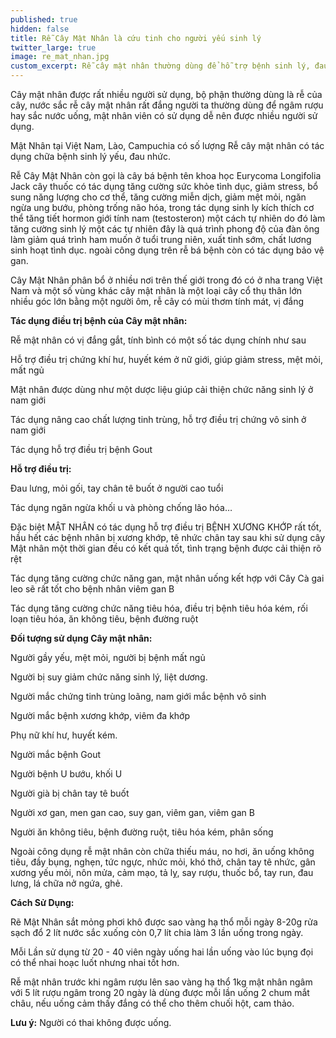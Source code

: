 ```yaml
---
published: true
hidden: false
title: Rễ Cây Mật Nhân là cứu tinh cho người yếu sinh lý
twitter_large: true
image: re_mat_nhan.jpg
custom_excerpt: Rễ cây mật nhân thường dùng để hỗ trợ bệnh sinh lý, đau nhức, ung bướu, dùng chữa bệnh sinh lý phải mất nhiều thời gian.
---
```


Cây mật nhân được rất nhiều người sử dụng, bộ phận thường dùng là rễ của cây, nước sắc rễ cây mật nhân rất đắng người ta thường dùng để ngâm rượu hay sắc nước uống, mật nhân viên có sử dụng dễ nên được nhiều người sử dụng.

Mật Nhân tại Việt Nam, Lào, Campuchia có số lượng Rễ cây mật nhân có tác dụng chữa bệnh sinh lý yếu, đau nhức.

Rễ Cây Mật Nhân còn gọi là cây bá bệnh tên khoa học Eurycoma Longifolia Jack cây thuốc có tác dụng tăng cường sức khỏe tình dục, giảm stress, bổ sung năng lượng cho cơ thể, tăng cường miễn dịch, giảm mệt mỏi, ngăn ngừa ung bướu, phòng trống não hóa, trong tác dụng sinh ly kích thích cơ thể tăng tiết hormon giới tính nam (testosteron) một cách tự nhiên do đó làm tăng cường sinh lý một các tự nhiên đây là quá trình phong độ của đàn ông làm giảm quá trình ham muốn ở tuổi trung niên, xuất tinh sớm, chất lương sinh hoạt tình dục. ngoài công dụng trên rễ bá bệnh còn có tác dụng bảo vệ gan.

Cây Mật Nhân phân bổ ở nhiều nơi trên thế giới trong đó có ở nha trang Việt Nam và một số vùng khác cây mật nhân là một loại cây cổ thụ thân lớn nhiều góc lớn bằng một người ôm, rễ cây có mùi thơm tính mát, vị đắng

**Tác dụng điều trị bệnh của Cây mật nhân:**

Rễ mật nhân có vị đắng gắt, tính bình có một số tác dụng chính như sau

Hỗ trợ điều trị chứng khí hư, huyết kém ở nữ giới,  giúp giảm stress, mệt mỏi, mất ngủ

Mật nhân được dùng như một dược liệu giúp cải thiện chức năng sinh lý ở nam giới

Tác dụng nâng cao chất lượng tinh trùng, hỗ trợ điều trị chứng vô sinh ở nam giới

Tác dụng hỗ trợ điều trị bệnh Gout

**Hỗ trợ điều trị:** 

Đau lưng, mỏi gối, tay chân tê buốt ở người cao tuổi

Tác dụng ngăn ngừa khối u và phòng chống lão hóa…

Đặc biệt MẬT NHÂN có tác dụng hỗ trợ điều trị BỆNH XƯƠNG KHỚP rất tốt, hầu hết các bệnh nhân bị xương khớp, tê nhức chân tay sau khi sử dụng cây Mật nhân một thời gian đều có kết quả tốt, tình trạng bệnh được cải thiện rõ rệt

Tác dụng tăng cường chức năng gan, mật nhân uống kết hợp với Cây Cà gai leo sẽ rất tốt cho bệnh nhân viêm gan B

Tác dụng tăng cường chức năng tiêu hóa, điều trị bệnh tiêu hóa kém, rối loạn tiêu hóa, ăn không tiêu, bệnh đường ruột

**Đối tượng sử dụng Cây mật nhân:**

Người gầy yếu, mệt mỏi, người bị bệnh mất ngủ

Người bị suy giảm chức năng sinh lý, liệt dương.

Người mắc chứng tinh trùng loãng, nam giới mắc bệnh vô sinh

Người mắc bệnh xương khớp, viêm đa khớp

Phụ nữ khí hư, huyết kém.

Người mắc bệnh Gout

Người bệnh U bướu, khối U

Người già bị chân tay tê buốt

Người xơ gan, men gan cao, suy gan, viêm gan, viêm gan B

Người ăn không tiêu, bệnh đường ruột, tiêu hóa kém, phân sống

Ngoài công dụng rễ mật nhân còn chữa thiếu máu, no hơi, ăn uống không tiêu, đầy bụng, nghẹn, tức ngực, nhức mỏi,  khó thở, chân tay tê nhức, gân xương yếu mỏi, nôn mửa, cảm mạo, tả lỵ, say rượu, thuốc bổ, tay run, đau lưng, lá chữa nở ngứa, ghẻ.

**Cách Sử Dụng:**

Rẽ Mật Nhân sắt mỏng phơi khô được sao vàng hạ thổ mỗi ngày 8-20g rửa sạch đổ 2 lít nước sắc xuống còn 0,7 lít chia làm 3 lần uống trong ngày.

Mỗi Lần sử dụng từ 20 - 40 viên ngày uống hai lần uống vào lúc bụng đọi có thể nhai hoạc luốt nhưng nhai tốt hơn.

Rễ mật nhân trước khi ngâm rượu lên sao vàng hạ thổ 1kg mật nhân ngâm với 5 lít rượu ngâm trong 20 ngày là dùng được mỗi lần uống 2 chum mắt châu, nếu uống cảm thấy đắng có thể cho thêm chuối hột, cam thảo.

**Lưu ý:** Người có thai không được uống.